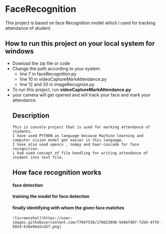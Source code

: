 # FaceRecognition
This project is based on face Recognition model which i used for tracking attendance of student.

## How to run this project on your local system for windows
<ul>
  <li>Dowload the zip file or code
  <li> Change the path according to your system
    <ul>
      <li>line 7 in faceRecognition.py
        <li>line 10 in videoCaptureMarkAttendance.py
          <li> line 12 and 20 in imageRecognize.py
     </ul>
  <li> To run this project, run <b> videoCaptureMarkAttendance.py </b>
  <li>your camera will get opened and will track your face and mark your attendance.
    
## Description
    This is console project that is used for marking attendance of students. 
    I have used PYTHON as language because Machine learning and computer vision model get easier in this language.
    I have also used opencv , numpy and haar-cascade for face recognition. 
    i had used concept of file handling for writing attendance of student into text file.

## How face recognition works
      
   #### face detection
   #### training the model for face detection
   #### finally identifying with whom the given face matches
 
    ![screenshot](https://user-images.githubusercontent.com/77047538/170823098-5d46fd07-72b9-4ffd-b02d-616e9ea5cd27.png)

        
   
      
